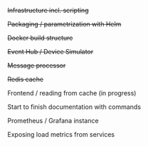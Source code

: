 ~~Infrastructure incl. scripting~~

~~Packaging / parametrization with Helm~~

~~Docker build structure~~

~~Event Hub / Device Simulator~~

~~Message processor~~

~~Redis cache~~

Frontend / reading from cache (in progress)

Start to finish documentation with commands

Prometheus / Grafana instance

Exposing load metrics from services